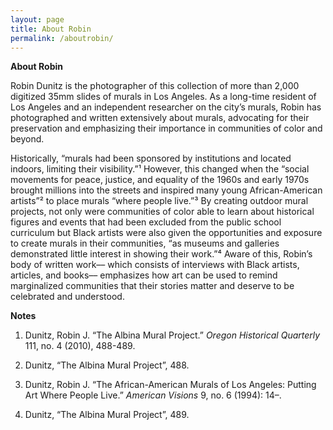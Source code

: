 ```yaml
---
layout: page
title: About Robin
permalink: /aboutrobin/
---
```


**About Robin**

Robin Dunitz is the photographer of this collection of more than 2,000 digitized 35mm slides of murals in Los Angeles. As a long-time resident of Los Angeles and an independent researcher on the city’s murals, Robin has photographed and written extensively about murals, advocating for their preservation and emphasizing their importance in communities of color and beyond.

Historically, “murals had been sponsored by institutions and located indoors, limiting their visibility.”¹ However, this changed when the “social movements for peace, justice, and equality of the 1960s and early 1970s brought millions into the streets and inspired many young African-American artists”² to place murals “where people live.”³ By creating outdoor mural projects, not only were communities of color able to learn about historical figures and events that had been excluded from the public school curriculum but Black artists were also given the opportunities and exposure to create murals in their communities, “as museums and galleries demonstrated little interest in showing their work.”⁴ Aware of this, Robin’s body of written work–– which consists of interviews with Black artists, articles, and books–– emphasizes how art can be used to remind marginalized communities that their stories matter and deserve to be celebrated and understood.

**Notes**

1. Dunitz, Robin J. “The Albina Mural Project.” *Oregon Historical Quarterly* 111, no. 4 (2010), 488-489.

2. Dunitz, “The Albina Mural Project”, 488.

3. Dunitz, Robin J. “The African-American Murals of Los Angeles: Putting Art Where People Live.” *American Visions* 9, no. 6 (1994): 14–.

4. Dunitz, “The Albina Mural Project”, 489.
